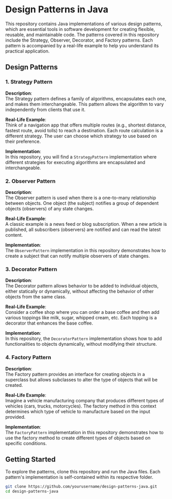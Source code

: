 # Design Patterns in Java

This repository contains Java implementations of various design patterns, which are essential tools in software development for creating flexible, reusable, and maintainable code. The patterns covered in this repository include the Strategy, Observer, Decorator, and Factory patterns. Each pattern is accompanied by a real-life example to help you understand its practical application.

## Design Patterns

### 1. Strategy Pattern

**Description**:  
The Strategy pattern defines a family of algorithms, encapsulates each one, and makes them interchangeable. This pattern allows the algorithm to vary independently from clients that use it.

**Real-Life Example**:  
Think of a navigation app that offers multiple routes (e.g., shortest distance, fastest route, avoid tolls) to reach a destination. Each route calculation is a different strategy. The user can choose which strategy to use based on their preference.

**Implementation**:  
In this repository, you will find a `StrategyPattern` implementation where different strategies for executing algorithms are encapsulated and interchangeable.

### 2. Observer Pattern

**Description**:  
The Observer pattern is used when there is a one-to-many relationship between objects. One object (the subject) notifies a group of dependent objects (observers) of any state changes.

**Real-Life Example**:  
A classic example is a news feed or blog subscription. When a new article is published, all subscribers (observers) are notified and can read the latest content.

**Implementation**:  
The `ObserverPattern` implementation in this repository demonstrates how to create a subject that can notify multiple observers of state changes.

### 3. Decorator Pattern

**Description**:  
The Decorator pattern allows behavior to be added to individual objects, either statically or dynamically, without affecting the behavior of other objects from the same class.

**Real-Life Example**:  
Consider a coffee shop where you can order a base coffee and then add various toppings like milk, sugar, whipped cream, etc. Each topping is a decorator that enhances the base coffee.

**Implementation**:  
In this repository, the `DecoratorPattern` implementation shows how to add functionalities to objects dynamically, without modifying their structure.

### 4. Factory Pattern

**Description**:  
The Factory pattern provides an interface for creating objects in a superclass but allows subclasses to alter the type of objects that will be created.

**Real-Life Example**:  
Imagine a vehicle manufacturing company that produces different types of vehicles (cars, trucks, motorcycles). The factory method in this context determines which type of vehicle to manufacture based on the input provided.

**Implementation**:  
The `FactoryPattern` implementation in this repository demonstrates how to use the factory method to create different types of objects based on specific conditions.

## Getting Started

To explore the patterns, clone this repository and run the Java files. Each pattern's implementation is self-contained within its respective folder.

```bash
git clone https://github.com/yourusername/design-patterns-java.git
cd design-patterns-java
